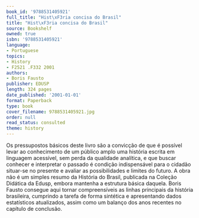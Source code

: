 ```yaml
---
book_id: '9788531405921'
full_title: "Hist\xF3ria concisa do Brasil"
title: "Hist\xF3ria concisa do Brasil"
source: Bookshelf
owned: true
isbn: '9788531405921'
language:
- Portuguese
topics:
- History
- F2521 .F332 2001
authors:
- Boris Fausto
publisher: EDUSP
length: 324 pages
date_published: '2001-01-01'
format: Paperback
type: book
cover_filename: 9788531405921.jpg
order: null
read_status: consulted
theme: history
---
```

Os pressupostos básicos deste livro são a convicção de que é possível levar ao conhecimento de um público amplo uma história escrita em linguagem acessível, sem perda da qualidade analítica, e que buscar conhecer e interpretar o passado é condição indispensável para o cidadão situar-se no presente e avaliar as possibilidades e limites do futuro. A obra não é um simples resumo da História do Brasil, publicada na Coleção Didática da Edusp, embora mantenha a estrutura básica daquela. Boris Fausto consegue aqui tornar compreensíveis as linhas principais da história brasileira, cumprindo a tarefa de forma sintética e apresentando dados estatísticos atualizados, assim como um balanço dos anos recentes no capítulo de conclusão.
